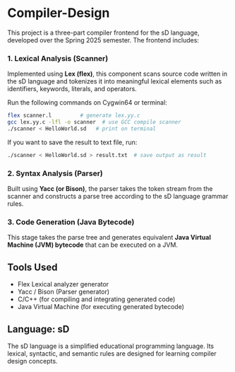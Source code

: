 # Compiler-Design

This project is a three-part compiler frontend for the sD language, developed over the Spring 2025 semester. The frontend includes:

### 1. Lexical Analysis (Scanner)
Implemented using **Lex (flex)**, this component scans source code written in the sD language and tokenizes it into meaningful lexical elements such as identifiers, keywords, literals, and operators.

Run the following commands on Cygwin64 or terminal:

```bash
flex scanner.l         # generate lex.yy.c
gcc lex.yy.c -lfl -o scanner  # use GCC compile scanner
./scanner < HelloWorld.sd   # print on terminal 
```

If you want to save the result to text file, run: 

```bash
./scanner < HelloWorld.sd > result.txt  # save output as result
```

### 2. Syntax Analysis (Parser)
Built using **Yacc (or Bison)**, the parser takes the token stream from the scanner and constructs a parse tree according to the sD language grammar rules.

### 3. Code Generation (Java Bytecode)
This stage takes the parse tree and generates equivalent **Java Virtual Machine (JVM) bytecode** that can be executed on a JVM.

## Tools Used
- Flex Lexical analyzer generator
- Yacc / Bison (Parser generator)
- C/C++ (for compiling and integrating generated code)
- Java Virtual Machine (for executing generated bytecode)

## Language: sD
The sD language is a simplified educational programming language. Its lexical, syntactic, and semantic rules are designed for learning compiler design concepts.

